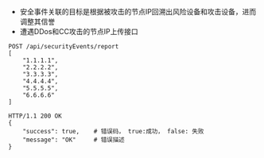 * 安全事件关联的目标是根据被攻击的节点IP回溯出风险设备和攻击设备，进而调整其信誉
* 遭遇DDos和CC攻击的节点IP上传接口   

```
POST /api/securityEvents/report   
[
    "1.1.1.1",
    "2.2.2.2",
    "3.3.3.3",
    "4.4.4.4",
    "5.5.5.5",
    "6.6.6.6"
]

HTTP/1.1 200 OK
{
    "success": true,    # 错误码， true:成功， false: 失败
    "message": "OK"     # 错误描述
}   

```